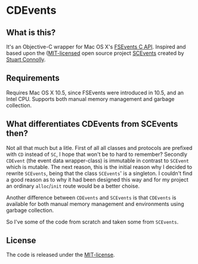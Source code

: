 # CDEvents #

## What is this? ##
It's an Objective-C wrapper for Mac OS X's [FSEvents C API](http://developer.apple.com/mac/library/documentation/Darwin/Reference/FSEvents_Ref/FSEvents_h/index.html). Inspired and based upon the ([MIT-licensed]((http://www.opensource.org/licenses/mit-license.php)) open source project [SCEvents](http://stuconnolly.com/projects/code/) created by [Stuart Connolly](http://stuconnolly.com/).

## Requirements ##
Requires Mac OS X 10.5, since FSEvents were introduced in 10.5, and an Intel CPU. Supports both manual memory management and garbage collection.

## What differentiates CDEvents from SCEvents then? ##
Not all that much but a litle. First of all all classes and protocols are prefixed with `CD` instead of `SC`, I hope that won't be to hard to remember? Secondly `CDEvent` (the event data wrapper-class) is immutable in contrast to `SCEvent` which is mutable. The next reason, this is the initial reason why I decided to rewrite `SCEvents`, being that the class `SCEvents`' is a singleton. I couldn't find a good reason as to why it had been designed this way and for my project an ordinary `alloc`/`init` route would be a better choise.

Another difference between `CDEvents` and `SCEvents` is that `CDEvents` is available for both manual memory management and environments using garbage collection.

So I've some of the code from scratch and taken some from `SCEvents`.

## License ##
The code is released under the [MIT-license](http://www.opensource.org/licenses/mit-license.php).